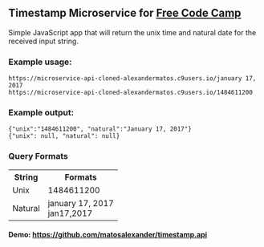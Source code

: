 <h2>Timestamp Microservice for <a href="https://www.freecodecamp.com/challenges/timestamp-microservice">Free Code Camp</a></h2>
    <p>Simple JavaScript app that will return the unix time and natural date for the received input string.</p>
    <h3>Example usage:</h3>
    <div class="example">
        <code>https://microservice-api-cloned-alexandermatos.c9users.io/<span class="parameter">january 17, 2017</span></code>
        <br/>
        <code>https://microservice-api-cloned-alexandermatos.c9users.io/<span class="parameter">1484611200</span></code>
    </div>
    <h3>Example output:</h3>
    <div class="example">
        <code><span class="output">{"unix":"1484611200", "natural":"January 17, 2017"}</span></code>
        <br/>
        <code><span class="output">{"unix": null, "natural": null}</span></code>
    </div>
    <h3>Query Formats</h3>
    <table id="tformats" cellspacing="0">
        <tr>
            <th>String</th>
            <th>Formats</th>
        </tr>
        <tr>
            <td>Unix</td>
            <td><span class="bold">1484611200</span></td>
        </tr>
        <tr>
            <td>Natural</td>
            <td>
                <span class="bold">january 17, 2017<br>
                jan17,2017</span>
            </td>
        </tr>
    </table>
    <h4>Demo: <a href="https://github.com/matosalexander/timestamp.api" target="_blank">https://github.com/matosalexander/timestamp.api</a></h4>